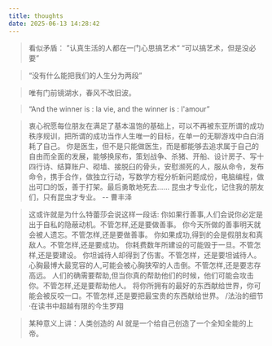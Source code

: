 ```yaml
---
title: thoughts
date: 2025-06-13 14:28:42
---
```


<blockquote>
看似矛盾：
”认真生活的人都在一门心思搞艺术“
“可以搞艺术，但是没必要”
</blockquote>

<blockquote>
 
“没有什么能把我们的人生分为两段”

</blockquote>

<blockquote>
 
唯有门前镜湖水，春风不改旧波。

</blockquote>

<blockquote>
 
“And the winner is : la vie, and the winner is : l'amour”

</blockquote>

<blockquote>
 
 衷心祝愿每位朋友在满足了基本温饱的基础上，可以不再被东亚所谓的成功秩序规训，把所谓的成功当作人生唯一的目标，在单一的无聊游戏中白白消耗了自己。
 你是医生，但不是只能做医生，而是都能够去追求属于自己的自由而全面的发展，能够换尿布，策划战争、杀猪、开船、设计房子、写十四行诗、结算账户、砌墙、接脱臼的骨头，安慰濒死的人，服从命令，发布命令，携手合作，做独立行动，写数学方程分析新问题成份，电脑编程，做出可口的饭，善于打架。最后勇敢地死去……
 昆虫才专业化，记住我的朋友们，只有昆虫才专业。
 -- 曹丰泽

</blockquote>

<blockquote>

这或许就是为什么特蕾莎会说这样一段话:
你如果行善事,人们会说你必定是出于自私的隐蔽动机。不管怎样,还是要做善事。
你今天所做的善事明天就会被人遗忘。不管怎样,还是要做善事。
你如果成功,得到的会是假朋友和真敌人。不管怎样,还是要成功。
你耗费数年所建设的可能毁于一旦。不管怎样,还是要建设。
你坦诚待人却得到了伤害。不管怎样，还是要坦诚待人。
心胸最博大最宽容的人,可能会被心胸狭窄的人击倒。不管怎样,还是要志存高远。
人们的确需要帮助,但当你真的帮助他们的时候，他们可能会攻击你。不管怎样,还是要帮助他人。
将你所拥有的最好的东西献给世界，你可能会被反咬一口。不管怎样,还是要把最宝贵的东西献给世界。
/法治的细节·在读书中超越有限的今生罗翔

</blockquote>

<blockquote>
 
某种意义上讲：人类创造的 AI 就是一个给自己创造了一个全知全能的上帝。

</blockquote>
